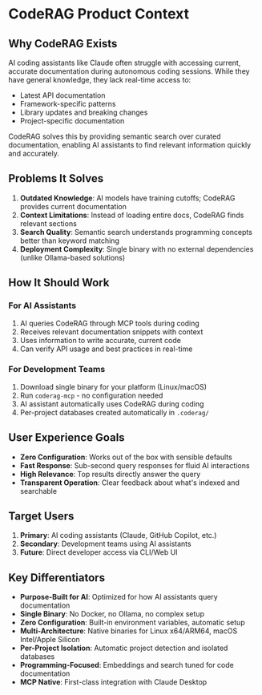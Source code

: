 # CodeRAG Product Context

## Why CodeRAG Exists
AI coding assistants like Claude often struggle with accessing current, accurate documentation during autonomous coding sessions. While they have general knowledge, they lack real-time access to:
- Latest API documentation
- Framework-specific patterns
- Library updates and breaking changes
- Project-specific documentation

CodeRAG solves this by providing semantic search over curated documentation, enabling AI assistants to find relevant information quickly and accurately.

## Problems It Solves
1. **Outdated Knowledge**: AI models have training cutoffs; CodeRAG provides current documentation
2. **Context Limitations**: Instead of loading entire docs, CodeRAG finds relevant sections
3. **Search Quality**: Semantic search understands programming concepts better than keyword matching
4. **Deployment Complexity**: Single binary with no external dependencies (unlike Ollama-based solutions)

## How It Should Work

### For AI Assistants
1. AI queries CodeRAG through MCP tools during coding
2. Receives relevant documentation snippets with context
3. Uses information to write accurate, current code
4. Can verify API usage and best practices in real-time

### For Development Teams
1. Download single binary for your platform (Linux/macOS)
2. Run `coderag-mcp` - no configuration needed
3. AI assistant automatically uses CodeRAG during coding
4. Per-project databases created automatically in `.coderag/`

## User Experience Goals
- **Zero Configuration**: Works out of the box with sensible defaults
- **Fast Response**: Sub-second query responses for fluid AI interactions
- **High Relevance**: Top results directly answer the query
- **Transparent Operation**: Clear feedback about what's indexed and searchable

## Target Users
1. **Primary**: AI coding assistants (Claude, GitHub Copilot, etc.)
2. **Secondary**: Development teams using AI assistants
3. **Future**: Direct developer access via CLI/Web UI

## Key Differentiators
- **Purpose-Built for AI**: Optimized for how AI assistants query documentation
- **Single Binary**: No Docker, no Ollama, no complex setup
- **Zero Configuration**: Built-in environment variables, automatic setup
- **Multi-Architecture**: Native binaries for Linux x64/ARM64, macOS Intel/Apple Silicon
- **Per-Project Isolation**: Automatic project detection and isolated databases
- **Programming-Focused**: Embeddings and search tuned for code documentation
- **MCP Native**: First-class integration with Claude Desktop
